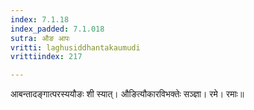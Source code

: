 ```yaml
---
index: 7.1.18
index_padded: 7.1.018
sutra: औङ आपः
vritti: laghusiddhantakaumudi
vrittiindex: 217

---
```

आबन्तादङ्गात्परस्ययौङः शी स्यात्। औङित्यौकारविभक्तेः सञ्ज्ञा। रमे। रमाः॥